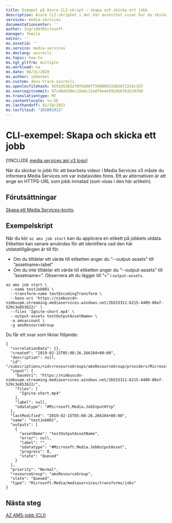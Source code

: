 ```yaml
---
title: Exempel på Azure CLI-skript – skapa och skicka ett jobb
description: Azure CLI-skriptet i det här avsnittet visar hur du skickar ett jobb till en enkel kodningstransformering med hjälp av HTTPs-URL.
services: media-services
documentationcenter: ''
author: IngridAtMicrosoft
manager: femila
editor: ''
ms.assetid: ''
ms.service: media-services
ms.devlang: azurecli
ms.topic: how-to
ms.tgt_pltfrm: multiple
ms.workload: na
ms.date: 08/31/2020
ms.author: inhenkel
ms.custom: devx-track-azurecli
ms.openlocfilehash: 9291d53822f0fbb80f759908933db58f2224c3d7
ms.sourcegitcommit: 97c48e630ec22edc12a0f8e4e592d1676323d7b0
ms.translationtype: MT
ms.contentlocale: sv-SE
ms.lasthandoff: 02/18/2021
ms.locfileid: "101091913"
---
```

# <a name="cli-example-create-and-submit-a-job"></a>CLI-exempel: Skapa och skicka ett jobb

[!INCLUDE [media services api v3 logo](./includes/v3-hr.md)]

När du skickar in jobb för att bearbeta videor i Media Services v3 måste du informera Media Services om var indatavideo finns. Ett av alternativen är att ange en HTTPS-URL som jobb inmatad (som visas i den här artikeln). 

## <a name="prerequisites"></a>Förutsättningar 

[Skapa ett Media Services-konto](./create-account-howto.md).

## <a name="example-script"></a>Exempelskript

När du kör `az ams job start` kan du applicera en etikett på jobbets utdata. Etiketten kan senare användas för att identifiera vad den här utdatatillgången är till för. 

- Om du tilldelar ett värde till etiketten anger du ”--output-assets” till ”assetname=label”
- Om du inte tilldelar ett värde till etiketten anger du ”--output-assets” till ”assetname=”.
  Observera att du lägger till ”=” i `output-assets`. 

```azurecli
az ams job start \
  --name testJob001 \
  --transform-name testEncodingTransform \
  --base-uri 'https://nimbuscdn-nimbuspm.streaming.mediaservices.windows.net/2b533311-b215-4409-80af-529c3e853622/' \
  --files 'Ignite-short.mp4' \
  --output-assets testOutputAssetName= \
  -a amsaccount \
  -g amsResourceGroup 
```

Du får ett svar som liknar följande:

```
{
  "correlationData": {},
  "created": "2019-02-15T05:08:26.266104+00:00",
  "description": null,
  "id": "/subscriptions/<id>/resourceGroups/amsResourceGroup/providers/Microsoft.Media/mediaservices/amsaccount/transforms/testEncodingTransform/jobs/testJob001",
  "input": {
    "baseUri": "https://nimbuscdn-nimbuspm.streaming.mediaservices.windows.net/2b533311-b215-4409-80af-529c3e853622/",
    "files": [
      "Ignite-short.mp4"
    ],
    "label": null,
    "odatatype": "#Microsoft.Media.JobInputHttp"
  },
  "lastModified": "2019-02-15T05:08:26.266104+00:00",
  "name": "testJob001",
  "outputs": [
    {
      "assetName": "testOutputAssetName",
      "error": null,
      "label": "",
      "odatatype": "#Microsoft.Media.JobOutputAsset",
      "progress": 0,
      "state": "Queued"
    }
  ],
  "priority": "Normal",
  "resourceGroup": "amsResourceGroup",
  "state": "Queued",
  "type": "Microsoft.Media/mediaservices/transforms/jobs"
}
```

## <a name="next-steps"></a>Nästa steg

[AZ AMS-jobb (CLI)](/cli/azure/ams/job?view=azure-cli-latest)
